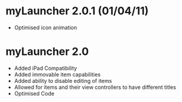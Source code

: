 myLauncher 2.0.1 (01/04/11)
===========================
* Optimised icon animation

myLauncher 2.0
==============
* Added iPad Compatibility
* Added immovable item capabilities
* Added ability to disable editing of items
* Allowed for items and their view controllers to have different titles
* Optimised Code